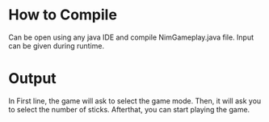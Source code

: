 # How to Compile

Can be open using any java IDE and compile NimGameplay.java file.
Input can be given during runtime.


# Output

In First line, the game will ask to select the game mode.
Then, it will ask you to select the number of sticks.
Afterthat, you can start playing the game.
